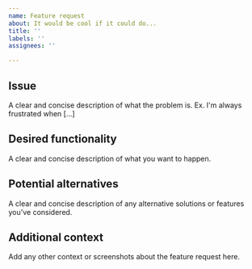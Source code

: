 ```yaml
---
name: Feature request
about: It would be cool if it could do...
title: ''
labels: ''
assignees: ''

---
```


## Issue
A clear and concise description of what the problem is. Ex. I'm always frustrated when [...]

## Desired functionality
A clear and concise description of what you want to happen.

## Potential alternatives
A clear and concise description of any alternative solutions or features you've considered.

## Additional context
Add any other context or screenshots about the feature request here.
